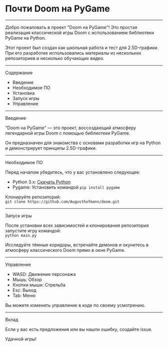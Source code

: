 # **Почти Doom на PyGame**

<hr>
Добро пожаловать в проект "Doom на PyGame"! Это простая реализация классической игры Doom с использованием библиотеки PyGame на Python.

Этот проект был создан как школьная работа и тест для 2.5D-графики. При его разработке использовались материалы из нескольких репозиториев и несколько обучающих видео.

<hr>
Содержание

- Введение
- Необходимое ПО
- Установка
- Запуск игры
- Управление

<hr>
Введение

"Doom на PyGame" — это проект, воссоздающий атмосферу легендарной игры Doom с помощью библиотеки PyGame.

Он предназначен для знакомства с основами разработки игр на Python и демонстрирует принципы 2.5D-графики.

<hr>
Необходимое ПО

Перед началом убедитесь, что у вас установлено следующее:

- Python 3.x: [Скачать Python](https://www.python.org/downloads/)
- Pygame: Установить командой `pip install pygame`

Клонируйте репозиторий:  
`git clone https://github.com/Augusthofmann/doom.git`

<hr>
Запуск игры

После установки всех зависимостей и клонирования репозитория запустите игру командой:  
`python main.py`

Исследуйте тёмные коридоры, встречайте демонов и окунитесь в атмосферу классического Doom прямо в окне PyGame.

<hr>
Управление

- WASD: Движение персонажа
- Мышь: Обзор
- Кнопки мыши: Стрельба
- Esc: Выход
- Tab: Меню

Вы можете изменить управление в коде по своему усмотрению.

<hr>
Вклад

Если у вас есть предложения или вы нашли ошибку, создайте issue.

Удачной игры!
